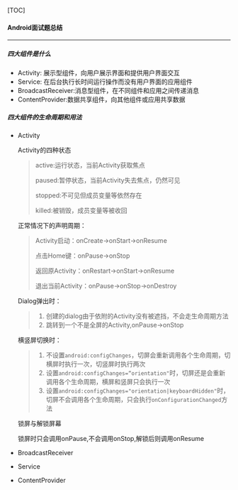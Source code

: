 [TOC]

#### Android面试题总结

---

##### 四大组件是什么

- Activity: 展示型组件，向用户展示界面和提供用户界面交互
- Service: 在后台执行长时间运行操作而没有用户界面的应用组件
- BroadcastReceiver:消息型组件，在不同组件和应用之间传递消息
- ContentProvider:数据共享组件，向其他组件或应用共享数据

##### 四大组件的生命周期和用法

- Activity

  Activity的四种状态

  > active:运行状态，当前Activity获取焦点
  >
  > paused:暂停状态，当前Activity失去焦点，仍然可见
  >
  > stopped:不可见但成员变量等依然存在
  >
  > killed:被销毁，成员变量等被收回

  正常情况下的声明周期：

  > Activity启动：onCreate->onStart->onResume
  >
  > 点击Home键：onPause->onStop
  >
  > 返回原Activity：onRestart->onStart->onResume
  >
  > 退出当前Activity：onPause->onStop->onDestroy

  Dialog弹出时：

  > 1. 创建的dialog由于依附的Activity没有被遮挡，不会走生命周期方法
  > 2. 跳转到一个不是全屏的Activity,onPause->onStop

  横竖屏切换时：

  > 1. 不设置`android:configChanges`，切屏会重新调用各个生命周期，切横屏时执行一次，切竖屏时执行两次
  > 2. 设置`android:configChanges=“orientation"`时，切屏还是会重新调用各个生命周期，横屏和竖屏只会执行一次
  > 3. 设置`android:configChanges="orientation|keyboardHidden"`时，切屏不会调用各个生命周期，只会执行`onConfigurationChanged`方法

  锁屏与解锁屏幕

  锁屏时只会调用onPause,不会调用onStop,解锁后则调用onResume

- BroadcastReceiver

  

- Service

- ContentProvider

  

  

  

  

